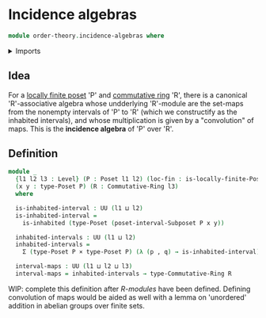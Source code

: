 # Incidence algebras

```agda
module order-theory.incidence-algebras where
```

<details><summary>Imports</summary>

```agda
open import commutative-algebra.commutative-rings

open import foundation.dependent-pair-types
open import foundation.inhabited-types
open import foundation.universe-levels

open import foundation-core.cartesian-product-types

open import order-theory.interval-subposets
open import order-theory.locally-finite-posets
open import order-theory.posets
```

</details>

## Idea

For a [locally finite poset](order-theory.locally-finite-posets.md) 'P' and
[commutative ring](commutative-algebra.commutative-rings.md) 'R', there is a
canonical 'R'-associative algebra whose undderlying 'R'-module are the set-maps
from the nonempty intervals of 'P' to 'R' (which we constructify as the
inhabited intervals), and whose multiplication is given by a "convolution" of
maps. This is the **incidence algebra** of 'P' over 'R'.

## Definition

```agda
module _
  {l1 l2 l3 : Level} (P : Poset l1 l2) (loc-fin : is-locally-finite-Poset P)
  (x y : type-Poset P) (R : Commutative-Ring l3)
  where

  is-inhabited-interval : UU (l1 ⊔ l2)
  is-inhabited-interval =
    is-inhabited (type-Poset (poset-interval-Subposet P x y))

  inhabited-intervals : UU (l1 ⊔ l2)
  inhabited-intervals =
    Σ (type-Poset P × type-Poset P) (λ (p , q) → is-inhabited-interval)

  interval-maps : UU (l1 ⊔ l2 ⊔ l3)
  interval-maps = inhabited-intervals → type-Commutative-Ring R
```

WIP: complete this definition after _R-modules_ have been defined. Defining
convolution of maps would be aided as well with a lemma on 'unordered' addition
in abelian groups over finite sets.
